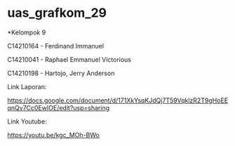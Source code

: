 # uas_grafkom_29
*Kelompok 9

C14210164 - Ferdinand Immanuel

C14210041 - Raphael Emmanuel Victorious

C14210198 - Hartojo, Jerry Anderson

Link Laporan:

https://docs.google.com/document/d/171XkYsqKJdQj7T59VqklzR2T9gHoEEqnQv7Cc0EwIOE/edit?usp=sharing

Link Youtube:

https://youtu.be/kgc_MOh-BWo
